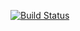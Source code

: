 [![Build Status](https://secure.travis-ci.org/dominis/GitHub-API-PHP.png)](http://travis-ci.org/dominis/GitHub-API-PHP>)
